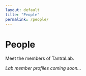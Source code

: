 ```yaml
---
layout: default
title: "People"
permalink: /people/
---
```


# People

Meet the members of TantraLab.

*Lab member profiles coming soon...*
